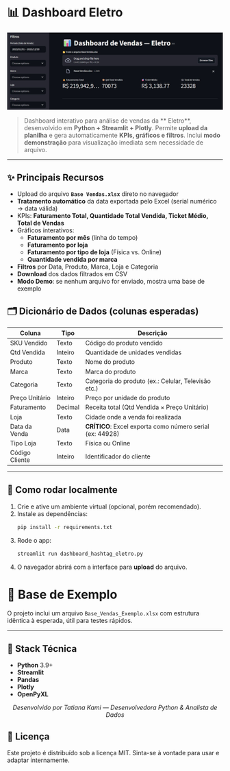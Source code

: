 # 📊 Dashboard  Eletro

<p align="center">
  <img src="/dois.jpg" alt="Gráfico de Vendas" width="600">
</p>


> Dashboard interativo para análise de vendas da ** Eletro**, desenvolvido em **Python + Streamlit + Plotly**. Permite **upload da planilha** e gera automaticamente **KPIs, gráficos e filtros**. Inclui **modo demonstração** para visualização imediata sem necessidade de arquivo.

---

## ✨ Principais Recursos
- Upload do arquivo **`Base Vendas.xlsx`** direto no navegador
- **Tratamento automático** da data exportada pelo Excel (serial numérico → data válida)
- KPIs: **Faturamento Total, Quantidade Total Vendida, Ticket Médio, Total de Vendas**
- Gráficos interativos:
  - **Faturamento por mês** (linha do tempo)
  - **Faturamento por loja**
  - **Faturamento por tipo de loja** (Física vs. Online)
  - **Quantidade vendida por marca**
- **Filtros** por Data, Produto, Marca, Loja e Categoria
- **Download** dos dados filtrados em CSV
- **Modo Demo**: se nenhum arquivo for enviado, mostra uma base de exemplo

## 🗂️ Dicionário de Dados (colunas esperadas)
| Coluna            | Tipo              | Descrição                                                    |
|-------------------|-------------------|--------------------------------------------------------------|
| SKU Vendido       | Texto             | Código do produto vendido                                    |
| Qtd Vendida       | Inteiro           | Quantidade de unidades vendidas                              |
| Produto           | Texto             | Nome do produto                                              |
| Marca             | Texto             | Marca do produto                                             |
| Categoria         | Texto             | Categoria do produto (ex.: Celular, Televisão etc.)          |
| Preço Unitário    | Inteiro           | Preço por unidade do produto                                 |
| Faturamento       | Decimal           | Receita total (Qtd Vendida × Preço Unitário)                 |
| Loja              | Texto             | Cidade onde a venda foi realizada                            |
| Data da Venda     | Data              | **CRÍTICO**: Excel exporta como número serial (ex: 44928)    |
| Tipo Loja         | Texto             | Física ou Online                                             |
| Código Cliente    | Inteiro           | Identificador do cliente                                     |



---

## 🚀 Como rodar **localmente**
1. Crie e ative um ambiente virtual (opcional, porém recomendado).
2. Instale as dependências:
   ```bash
   pip install -r requirements.txt
   ```
3. Rode o app:
   ```bash
   streamlit run dashboard_hashtag_eletro.py
   ```
4. O navegador abrirá com a interface para **upload** do arquivo.



# 🧪 Base de Exemplo
O projeto inclui um arquivo `Base_Vendas_Exemplo.xlsx` com estrutura idêntica à esperada, útil para testes rápidos.

---


## 🧰 Stack Técnica
- **Python** 3.9+
- **Streamlit**
- **Pandas**
- **Plotly**
- **OpenPyXL**

<p align="center"><em>Desenvolvido por Tatiana Kami — Desenvolvedora Python & Analista de Dados</em></p>



## 📄 Licença
Este projeto é distribuído sob a licença MIT. Sinta-se à vontade para usar e adaptar internamente.

